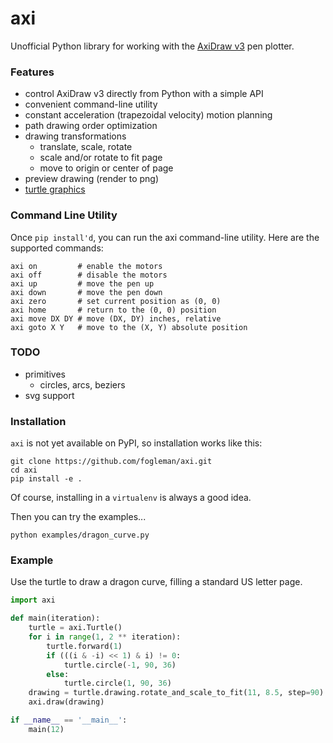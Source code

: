 # axi

Unofficial Python library for working with the [AxiDraw v3](http://www.axidraw.com/) pen plotter.

### Features

- control AxiDraw v3 directly from Python with a simple API
- convenient command-line utility
- constant acceleration (trapezoidal velocity) motion planning
- path drawing order optimization
- drawing transformations
  - translate, scale, rotate
  - scale and/or rotate to fit page
  - move to origin or center of page
- preview drawing (render to png)
- [turtle graphics](https://en.wikipedia.org/wiki/Turtle_graphics)

### Command Line Utility

Once `pip install'd`, you can run the axi command-line utility. Here are the supported commands:

```
axi on         # enable the motors
axi off        # disable the motors
axi up         # move the pen up
axi down       # move the pen down
axi zero       # set current position as (0, 0)
axi home       # return to the (0, 0) position
axi move DX DY # move (DX, DY) inches, relative
axi goto X Y   # move to the (X, Y) absolute position
```

### TODO

- primitives
  - circles, arcs, beziers
- svg support

### Installation

`axi` is not yet available on PyPI, so installation works like this:

    git clone https://github.com/fogleman/axi.git
    cd axi
    pip install -e .

Of course, installing in a `virtualenv` is always a good idea.

Then you can try the examples...

    python examples/dragon_curve.py

### Example

Use the turtle to draw a dragon curve, filling a standard US letter page.

```python
import axi

def main(iteration):
    turtle = axi.Turtle()
    for i in range(1, 2 ** iteration):
        turtle.forward(1)
        if (((i & -i) << 1) & i) != 0:
            turtle.circle(-1, 90, 36)
        else:
            turtle.circle(1, 90, 36)
    drawing = turtle.drawing.rotate_and_scale_to_fit(11, 8.5, step=90)
    axi.draw(drawing)

if __name__ == '__main__':
    main(12)
```
